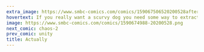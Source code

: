 ```yaml
---
extra_image: https://www.smbc-comics.com/comics/159067506520200528after.png
hovertext: If you really want a scurvy dog you need some way to extract vitamin C from canines. I believe science is now ready for this challenge.
image: https://www.smbc-comics.com/comics/1590674988-20200528.png
next_comic: chaos-2
prev_comic: unity
title: Actually
---
```


